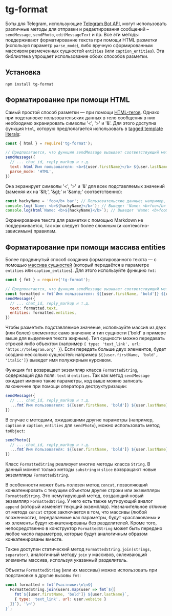 # tg-format

Боты для Telegram, использующие [Telegram Bot API](https://core.telegram.org/bots/api), могут использовать различные методы для отправки и редактирования сообщений – `sendMessage`, `sendPhoto`, `editMessageText` и пр. Все эти методы поддерживают форматирование текста при помощи HTML разметки (используя параметр `parse_mode`), либо вручную сформированным массивом размеченных сущностей `entities` (или `caption_entities`). Эта библиотека упрощает использование обоих способов разметки.

## Установка

```
npm install tg-format
```

## Форматирование при помощи HTML

Самый простой способ разметки — при помощи [HTML-тегов](https://core.telegram.org/bots/api#html-style). Однако при подстановке пользовательских данных в тело сообщения в них необходимо экранировать символы '&lt;', '&gt;' и '&amp;'. Для этого доступна функция `html`, которую предполагается использовать в [tagged template literals](https://developer.mozilla.org/en-US/docs/Web/JavaScript/Reference/Template_literals#tagged_templates):

```js
const { html } = require('tg-format');

// Предполагается, что функция sendMessage вызывает соответствующий метод Telegram Bot API
sendMessage({
  // ... chat_id, reply_markup и т.д.
  text: html`Имя пользователя: <b>${user.firstName}</b> ${user.lastName}`,
  parse_mode: 'HTML',
})
```

Она экранирует символы '&lt;', '&gt;' и '&amp;' для всех подставляемых значений (заменяя их на '&amp;lt;', '&amp;gt;' и '&amp;amp;' соответственно):

```js
const hackyName = 'foo</b> bar'; // Пользовательские данные; например, имя или введённое сообщение
console.log(`Name: <b>${hackyName}</b>`); // Выведет 'Name: <b>foo</b> bar</b>' — некорректная разметка
console.log(html`Name: <b>${hackyName}</b>`); // Выведет 'Name: <b>foo&lt;/b&gt; bar</b>' — правильно экранированное значение
```

Экранирование текста для разметки с помощью Markdown не поддерживается, так как следует более сложным (и контекстно-зависимым) правилам.

## Форматирование при помощи массива entities

Более продвинутый способ создания форматированного текста — с помощью [массива сущностей](https://core.telegram.org/bots/api#messageentity) (который передаётся в параметре `entities` или `caption_entities`). Для этого используйте функцию `fmt`:

```js
const { fmt } = require('tg-format');

// Предполагается, что функция sendMessage вызывает соответствующий метод Telegram Bot API
const formatted = fmt`Имя пользователя: ${[user.firstName, 'bold']} ${user.lastName}`;
sendMessage({
  // ... chat_id, reply_markup и т.д.
  text: formatted.text,
  entities: formatted.entities,
})
```

Чтобы разметить подставляемое значение, используйте массив из двух (или более) элементов: само значение и тип сущности ('bold' в примере выше для выделения текста жирным). Тип сущности можно передавать строкой либо объектом (например `{ type: 'text_link', url: 'https://telegram.org' }`). Если передать больше двух элементов, будет создано несколько сущностей: например `${[user.firstName, 'bold', 'italic']}` выведет имя полужирным курсивом.

Функция `fmt` возвращает экземпляр класса `FormattedString`, содержащий два поля: `text` и `entities`. Так как метод `sendMessage` ожидает именно такие параметры, код выше можно записать лаконичнее при помощи оператора деструктуризации:

```js
sendMessage({
  // ... chat_id, reply_markup и т.д.
  ...fmt`Имя пользователя: ${[user.firstName, 'bold']} ${user.lastName}`,
})
```

В случае с методами, ожидающими другие параметры (например, `caption` и `caption_entities` для `sendPhoto`), можно использовать метод `toObject`:

```js
sendPhoto({
  // ... chat_id, reply_markup и т.д.
  ...fmt`Имя пользователя: ${[user.firstName, 'bold']} ${user.lastName}`.toObject('caption', 'caption_entities'),
})
```

Класс `FormattedString` реализует многие методы класса `String`. В данный момент только методы `substring` и `slice` возвращают новые экземпляры `FormattedString`.

В особенности может быть полезен метод `concat`, позволяющий конкатенировать с текущим объектом другие строки или экземпляры `FormattedString`. Это немутирующий метод, создающий новый экземпляр `FormattedString`. У него есть также мутирующий аналог `append` (который изменяет текущий экземпляр). Незначительное отличие от метода `concat` строк заключается в том, что массивы (любой вложенности), передаваемые как параметры, будут «распакованы» и их элементы будут конкатенированы без разделителей. Кроме того, непосредственно в конструктор `FormattedString` может быть передано любое число параметров, которые будут аналогичным образом конкатенированы вместе.

Также доступен статический метод `FormattedString.join(strings, separator)`, аналогичный методу `join` у массивов, склеивающий элементы массива, используя указанный разделитель.

Объекты `FormattedString` (или их массивы) можно использовать при подстановке в другие вызовы `fmt`:

```js
const formatted = fmt`Участники:\n\n${
  FormattedString.join(users.map(user => fmt`${[
    fmt`${[user.firstName, 'bold']} ${user.lastName}`,
    { type: 'text_link', url: user.website }
  ]}`), '\n')
}`;
```

